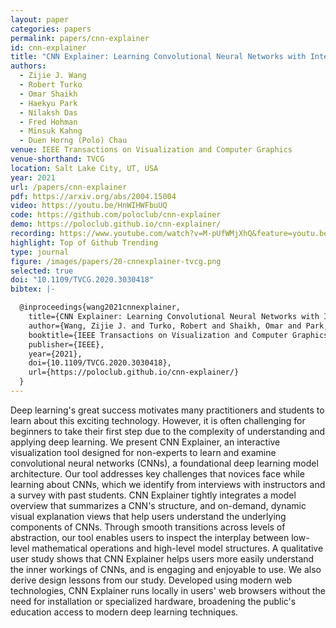 ```yaml
---
layout: paper
categories: papers
permalink: papers/cnn-explainer
id: cnn-explainer
title: "CNN Explainer: Learning Convolutional Neural Networks with Interactive Visualization"
authors: 
  - Zijie J. Wang
  - Robert Turko
  - Omar Shaikh 
  - Haekyu Park
  - Nilaksh Das
  - Fred Hohman
  - Minsuk Kahng
  - Duen Horng (Polo) Chau
venue: IEEE Transactions on Visualization and Computer Graphics
venue-shorthand: TVCG
location: Salt Lake City, UT, USA
year: 2021
url: /papers/cnn-explainer
pdf: https://arxiv.org/abs/2004.15004
video: https://youtu.be/HnWIHWFbuUQ
code: https://github.com/poloclub/cnn-explainer
demo: https://poloclub.github.io/cnn-explainer/
recording: https://www.youtube.com/watch?v=M-pUfWMjXhQ&feature=youtu.be&ab_channel=IEEEVisConference2020
highlight: Top of Github Trending
type: journal
figure: /images/papers/20-cnnexplainer-tvcg.png
selected: true
doi: "10.1109/TVCG.2020.3030418"
bibtex: |-

  @inproceedings{wang2021cnnexplainer,
    title={CNN Explainer: Learning Convolutional Neural Networks with Interactive Visualization},
    author={Wang, Zijie J. and Turko, Robert and Shaikh, Omar and Park, Haekyu and Das, Nilaksh and Hohman, Fred and Kahng, Minsuk and Chau, Duen Horng (Polo)},
    booktitle={IEEE Transactions on Visualization and Computer Graphics (TVCG)},
    publisher={IEEE},
    year={2021},
    doi={10.1109/TVCG.2020.3030418},
    url={https://poloclub.github.io/cnn-explainer/}
  }
---
```


Deep learning's great success motivates many practitioners and students to learn about this exciting technology.
However, it is often challenging for beginners to take their first step due to the complexity of understanding and applying deep learning.
We present CNN Explainer, an interactive visualization tool designed for non-experts to learn and examine convolutional neural networks (CNNs), a foundational deep learning model architecture.
Our tool addresses key challenges that novices face while learning about CNNs, which we identify from interviews with instructors and a survey with past students.
CNN Explainer tightly integrates a model overview that summarizes a CNN's structure, and on-demand, dynamic visual explanation views that help users understand the underlying components of CNNs.
Through smooth transitions across levels of abstraction, our tool enables users to inspect the interplay between low-level mathematical operations and high-level model structures.
A qualitative user study shows that CNN Explainer helps users more easily understand the inner workings of CNNs, and is engaging and enjoyable to use.
We also derive design lessons from our study.
Developed using modern web technologies, CNN Explainer runs locally in users' web browsers without the need for installation or specialized hardware, broadening the public's education access to modern deep learning techniques.
